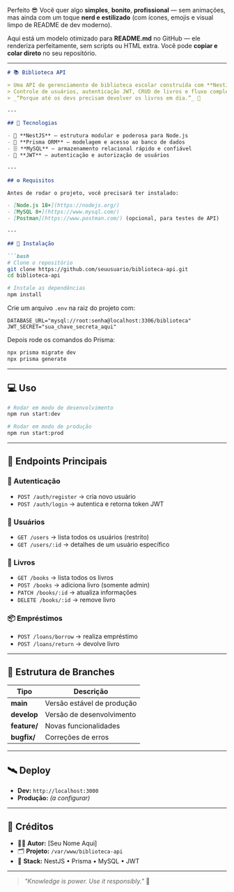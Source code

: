 Perfeito 😎
Você quer algo **simples**, **bonito**, **profissional** — sem animações, mas ainda com um toque **nerd e estilizado** (com ícones, emojis e visual limpo de README de dev moderno).

Aqui está um modelo otimizado para **README.md** no GitHub — ele renderiza perfeitamente, sem scripts ou HTML extra.
Você pode **copiar e colar direto** no seu repositório.

---

````md
# 📚 Biblioteca API

> Uma API de gerenciamento de biblioteca escolar construída com **NestJS**, **Prisma** e **MySQL**.  
> Controle de usuários, autenticação JWT, CRUD de livros e fluxo completo de empréstimos.  
> _“Porque até os devs precisam devolver os livros em dia.”_ 👾

---

## 🚀 Tecnologias

- 🧠 **NestJS** — estrutura modular e poderosa para Node.js  
- 🧩 **Prisma ORM** — modelagem e acesso ao banco de dados  
- 🗄️ **MySQL** — armazenamento relacional rápido e confiável  
- 🔐 **JWT** — autenticação e autorização de usuários  

---

## ⚙️ Requisitos

Antes de rodar o projeto, você precisará ter instalado:

- [Node.js 18+](https://nodejs.org/)
- [MySQL 8+](https://www.mysql.com/)
- [Postman](https://www.postman.com/) (opcional, para testes de API)

---

## 🧰 Instalação

```bash
# Clone o repositório
git clone https://github.com/seuusuario/biblioteca-api.git
cd biblioteca-api

# Instale as dependências
npm install
````

Crie um arquivo `.env` na raiz do projeto com:

```env
DATABASE_URL="mysql://root:senha@localhost:3306/biblioteca"
JWT_SECRET="sua_chave_secreta_aqui"
```

Depois rode os comandos do Prisma:

```bash
npx prisma migrate dev
npx prisma generate
```

---

## 💻 Uso

```bash
# Rodar em modo de desenvolvimento
npm run start:dev

# Rodar em modo de produção
npm run start:prod
```

---

## 🔗 Endpoints Principais

### 🧾 Autenticação

* `POST /auth/register` → cria novo usuário
* `POST /auth/login` → autentica e retorna token JWT

### 👥 Usuários

* `GET /users` → lista todos os usuários (restrito)
* `GET /users/:id` → detalhes de um usuário específico

### 📘 Livros

* `GET /books` → lista todos os livros
* `POST /books` → adiciona livro (somente admin)
* `PATCH /books/:id` → atualiza informações
* `DELETE /books/:id` → remove livro

### 📦 Empréstimos

* `POST /loans/borrow` → realiza empréstimo
* `POST /loans/return` → devolve livro

---

## 🧱 Estrutura de Branches

| Tipo         | Descrição                  |
| ------------ | -------------------------- |
| **main**     | Versão estável de produção |
| **develop**  | Versão de desenvolvimento  |
| **feature/** | Novas funcionalidades      |
| **bugfix/**  | Correções de erros         |

---

## 🛰️ Deploy

* **Dev:** `http://localhost:3000`
* **Produção:** *(a configurar)*

---

## 🧠 Créditos

* 👨‍💻 **Autor:** [Seu Nome Aqui]
* 🗂️ **Projeto:** `/var/www/biblioteca-api`
* 💾 **Stack:** NestJS • Prisma • MySQL • JWT

---

> *"Knowledge is power. Use it responsibly."* 🧩

